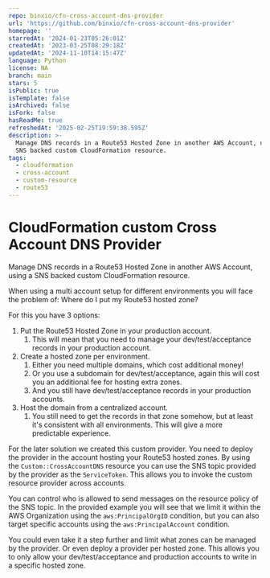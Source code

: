 ```yaml
---
repo: binxio/cfn-cross-account-dns-provider
url: 'https://github.com/binxio/cfn-cross-account-dns-provider'
homepage: ''
starredAt: '2024-01-23T05:26:01Z'
createdAt: '2023-03-25T08:29:18Z'
updatedAt: '2024-11-10T14:15:47Z'
language: Python
license: NA
branch: main
stars: 5
isPublic: true
isTemplate: false
isArchived: false
isFork: false
hasReadMe: true
refreshedAt: '2025-02-25T19:59:38.595Z'
description: >-
  Manage DNS records in a Route53 Hosted Zone in another AWS Account, using a
  SNS backed custom CloudFormation resource.
tags:
  - cloudformation
  - cross-account
  - custom-resource
  - route53
---
```


# CloudFormation custom Cross Account DNS Provider

Manage DNS records in a Route53 Hosted Zone in another AWS Account, using a SNS backed custom CloudFormation resource.

When using a multi account setup for different environments you will face the problem of: Where do I put my Route53 hosted zone?

For this you have 3 options:

1. Put the Route53 Hosted Zone in your production account.
   1. This will mean that you need to manage your dev/test/acceptance records in your production account.
2. Create a hosted zone per environment.
   1. Either you need multiple domains, which cost additional money! 
   2. Or you use a subdomain for dev/test/acceptance, again this will cost you an additional fee for hosting extra zones.
   3. And you still have dev/test/acceptance records in your production accounts.
3. Host the domain from a centralized account.
   1. You still need to get the records in that zone somehow, but at least it's consistent with all environments. This
      will give a more predictable experience.

For the later solution we created this custom provider. You need to deploy the provider in the account hosting your Route53
hosted zones. By using the `Custom::CrossAccountDNS` resource you can use the SNS topic provided by the provider as the
`ServiceToken`. This allows you to invoke the custom resource provider across accounts.  

You can control who is allowed to send messages on the resource policy of the SNS topic. In the provided example you will
see that we limit it within the AWS Organization using the `aws:PrincipalOrgID` condition, but you can also target
specific accounts using the `aws:PrincipalAccount` condition.

You could even take it a step further and limit what zones can be managed by the provider. Or even deploy a provider per
hosted zone. This allows you to only allow your dev/test/acceptance and production accounts to write in a specific hosted
zone.
